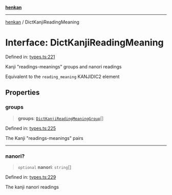 [**henkan**](../README.md)

***

[henkan](../README.md) / DictKanjiReadingMeaning

# Interface: DictKanjiReadingMeaning

Defined in: [types.ts:221](https://github.com/Ronokof/Henkan/blob/cdcdfbcc72ca03339cd98398efd7d5e82826d66f/src/types.ts#L221)

Kanji "readings-meanings" groups and nanori readings

Equivalent to the `reading_meaning` KANJIDIC2 element

## Properties

### groups

> **groups**: [`DictKanjiReadingMeaningGroup`](DictKanjiReadingMeaningGroup.md)[]

Defined in: [types.ts:225](https://github.com/Ronokof/Henkan/blob/cdcdfbcc72ca03339cd98398efd7d5e82826d66f/src/types.ts#L225)

The Kanji "readings-meanings" pairs

***

### nanori?

> `optional` **nanori**: `string`[]

Defined in: [types.ts:229](https://github.com/Ronokof/Henkan/blob/cdcdfbcc72ca03339cd98398efd7d5e82826d66f/src/types.ts#L229)

The kanji nanori readings
